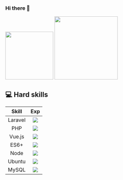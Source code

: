 ### Hi there 👋

<a href="https://www.linkedin.com/in/castellani8" target="_blank"><img src="https://img.shields.io/badge/-Jo%C3%A3o%20Bittencourt-6633cc?style=flat-square&logo=Linkedin&logoColor=white&link=https://www.linkedin.com/in/castellani8/" width="150"></a>   <a href="mailto:lucas10castellani@gmail.com" target="_blank"><img src="https://img.shields.io/badge/-joaovdiasb@gmail.com-6633cc?style=flat-square&logo=Gmail&logoColor=white&link=mailto:joaovdiasb@gmail.com" width="198"></a>

## :computer: Hard skills
| Skill  |  Exp  |
| :---:  | :---:  |
| Laravel  |  ![](https://progress-bar.dev/10/?scale=10&suffix=/10)  |
| PHP  |  ![](https://progress-bar.dev/9/?scale=10&suffix=/10)  |
| Vue.js  |  ![](https://progress-bar.dev/10/?scale=10&suffix=/10)  |
| ES6+  |  ![](https://progress-bar.dev/8/?scale=10&suffix=/10)  |
| Node  |  ![](https://progress-bar.dev/6/?scale=10&suffix=/10)  |
| Ubuntu  |  ![](https://progress-bar.dev/7/?scale=10&suffix=/10)  |
| MySQL  |  ![](https://progress-bar.dev/08/?scale=10&suffix=/10)  |

<!--
**castellani8/castellani8** is a ✨ _special_ ✨ repository because its `README.md` (this file) appears on your GitHub profile.

Here are some ideas to get you started:

- 🔭 I’m currently working on ...
- 🌱 I’m currently learning ...
- 👯 I’m looking to collaborate on ...
- 🤔 I’m looking for help with ...
- 💬 Ask me about ...
- 📫 How to reach me: ...
- 😄 Pronouns: ...
- ⚡ Fun fact: ...
-->
